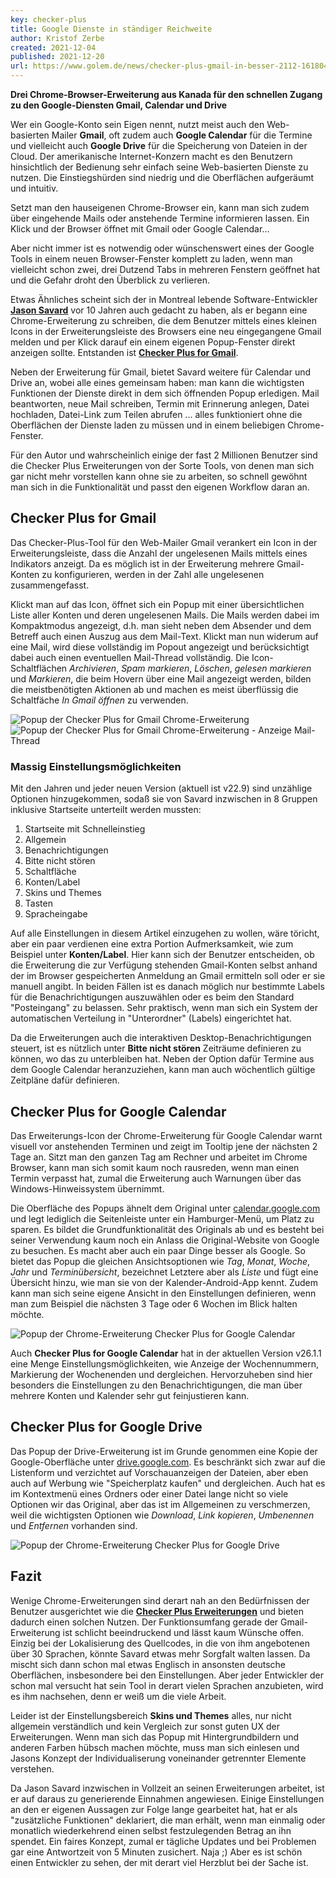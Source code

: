 ```yaml
---
key: checker-plus
title: Google Dienste in ständiger Reichweite 
author: Kristof Zerbe
created: 2021-12-04
published: 2021-12-20
url: https://www.golem.de/news/checker-plus-gmail-in-besser-2112-161804.html
---
```


**Drei Chrome-Browser-Erweiterung aus Kanada für den schnellen Zugang zu den Google-Diensten Gmail, Calendar und Drive**

Wer ein Google-Konto sein Eigen nennt, nutzt meist auch den Web-basierten Mailer **Gmail**, oft zudem auch **Google Calendar** für die Termine und vielleicht auch **Google Drive** für die Speicherung von Dateien in der Cloud. Der amerikanische Internet-Konzern macht es den Benutzern hinsichtlich der Bedienung sehr einfach seine Web-basierten Dienste zu nutzen. Die Einstiegshürden sind niedrig und die Oberflächen aufgeräumt und intuitiv. 

Setzt man den hauseigenen Chrome-Browser ein, kann man sich zudem über eingehende Mails oder anstehende Termine informieren lassen. Ein Klick und der Browser öffnet mit Gmail oder Google Calendar...

Aber nicht immer ist es notwendig oder wünschenswert eines der Google Tools in einem neuen Browser-Fenster komplett zu laden, wenn man vielleicht schon zwei, drei Dutzend Tabs in mehreren Fenstern geöffnet hat und die Gefahr droht den Überblick zu verlieren. 

Etwas Ähnliches scheint sich der in Montreal lebende Software-Entwickler **[Jason Savard](https://jasonsavard.com/)** vor 10 Jahren auch gedacht zu haben, als er begann eine Chrome-Erweiterung zu schreiben, die dem Benutzer mittels eines kleinen Icons in der Erweiterungsleiste des Browsers eine neu eingegangene Gmail melden und per Klick darauf ein einem eigenen Popup-Fenster direkt anzeigen sollte. Entstanden ist **[Checker Plus for Gmail](https://jasonsavard.com/Checker-Plus-for-Gmail)**.

Neben der Erweiterung für Gmail, bietet Savard weitere für Calendar und Drive an, wobei alle eines gemeinsam haben: man kann die wichtigsten Funktionen der Dienste direkt in dem sich öffnenden Popup erledigen. Mail beantworten, neue Mail schreiben, Termin mit Erinnerung anlegen, Datei hochladen, Datei-Link zum Teilen abrufen ... alles funktioniert ohne die Oberflächen der Dienste laden zu müssen und in einem beliebigen Chrome-Fenster.

Für den Autor und wahrscheinlich einige der fast 2 Millionen Benutzer sind die Checker Plus Erweiterungen von der Sorte Tools, von denen man sich gar nicht mehr vorstellen kann ohne sie zu arbeiten, so schnell gewöhnt man sich in die Funktionalität und passt den eigenen Workflow daran an.

## Checker Plus for Gmail

Das Checker-Plus-Tool für den Web-Mailer Gmail verankert ein Icon in der Erweiterungsleiste, dass die Anzahl der ungelesenen Mails mittels eines Indikators anzeigt. Da es möglich ist in der Erweiterung mehrere Gmail-Konten zu konfigurieren, werden in der Zahl alle ungelesenen zusammengefasst.

Klickt man auf das Icon, öffnet sich ein Popup mit einer übersichtlichen Liste aller Konten und deren ungelesenen Mails. Die Mails werden dabei im Kompaktmodus angezeigt, d.h. man sieht neben dem Absender und dem Betreff auch einen Auszug aus dem Mail-Text. Klickt man nun widerum auf eine Mail, wird diese vollständig im Popout angezeigt und berücksichtigt dabei auch einen eventuellen Mail-Thread vollständig. Die Icon-Schaltflächen *Archivieren*, *Spam markieren*, *Löschen*, *gelesen markieren* und *Markieren*, die beim Hovern über eine Mail angezeigt werden, bilden die meistbenötigten Aktionen ab und machen es meist überflüssig die Schaltfäche *In Gmail öffnen* zu verwenden.

![Popup der Checker Plus for Gmail Chrome-Erweiterung](checker-plus-for-gmail-1.png)
![Popup der Checker Plus for Gmail Chrome-Erweiterung - Anzeige Mail-Thread](checker-plus-for-gmail-2.png)

### Massig Einstellungsmöglichkeiten

Mit den Jahren und jeder neuen Version (aktuell ist v22.9) sind unzählige Optionen hinzugekommen, sodaß sie von Savard inzwischen in 8 Gruppen inklusive Startseite unterteilt werden mussten:

1. Startseite mit Schnelleinstieg
2. Allgemein
3. Benachrichtigungen
4. Bitte nicht stören
5. Schaltfläche
6. Konten/Label
7. Skins und Themes
8. Tasten
9. Spracheingabe

Auf alle Einstellungen in diesem Artikel einzugehen zu wollen, wäre töricht, aber ein paar verdienen eine extra Portion Aufmerksamkeit, wie zum Beispiel unter **Konten/Label**. Hier kann sich der Benutzer entscheiden, ob die Erweiterung die zur Verfügung stehenden Gmail-Konten selbst anhand der im Browser gespeicherten Anmeldung an Gmail ermitteln soll oder er sie manuell angibt. In beiden Fällen ist es danach möglich nur bestimmte Labels für die Benachrichtigungen auszuwählen oder es beim den Standard "Posteingang" zu belassen. Sehr praktisch, wenn man sich ein System der automatischen Verteilung in "Unterordner" (Labels) eingerichtet hat.

Da die Erweiterungen auch die interaktiven Desktop-Benachrichtigungen steuert, ist es nützlich unter **Bitte nicht stören** Zeiträume definieren zu können, wo das zu unterbleiben hat. Neben der Option dafür Termine aus dem Google Calendar heranzuziehen, kann man auch wöchentlich gültige Zeitpläne dafür definieren.

## Checker Plus for Google Calendar

Das Erweiterungs-Icon der Chrome-Erweiterung für Google Calendar warnt visuell vor anstehenden Terminen und zeigt im Tooltip jene der nächsten 2 Tage an. Sitzt man den ganzen Tag am Rechner und arbeitet im Chrome Browser, kann man sich somit kaum noch rausreden, wenn man einen Termin verpasst hat, zumal die Erweiterung auch Warnungen über das Windows-Hinweissystem übernimmt.

Die Oberfläche des Popups ähnelt dem Original unter [calendar.google.com](https://calendar.google.com/) und legt lediglich die Seitenleiste unter ein Hamburger-Menü, um Platz zu sparen. Es bildet die Grundfunktionalität des Originals ab und es besteht bei seiner Verwendung kaum noch ein Anlass die Original-Website von Google zu besuchen. Es macht aber auch ein paar Dinge besser als Google. So bietet das Popup die gleichen Ansichtsoptionen wie *Tag*, *Monat*, *Woche*, *Jahr* und *Terminübersicht*, bezeichnet Letztere aber als *Liste* und fügt eine Übersicht hinzu, wie man sie von der Kalender-Android-App kennt. Zudem kann man sich seine eigene Ansicht in den Einstellungen definieren, wenn man zum Beispiel die nächsten 3 Tage oder 6 Wochen im Blick halten möchte.

![Popup der Chrome-Erweiterung Checker Plus for Google Calendar](checker-plus-for-calendar.png)

Auch **Checker Plus for Google Calendar** hat in der aktuellen Version v26.1.1  eine Menge Einstellungsmöglichkeiten, wie Anzeige der Wochennummern, Markierung der Wochenenden und dergleichen. Hervorzuheben sind hier besonders die Einstellungen zu den Benachrichtigungen, die man über mehrere Konten und Kalender sehr gut feinjustieren kann.

## Checker Plus for Google Drive

Das Popup der Drive-Erweiterung ist im Grunde genommen eine Kopie der Google-Oberfläche unter [drive.google.com](https://drive.google.com). Es beschränkt sich zwar auf die Listenform und verzichtet auf Vorschauanzeigen der Dateien, aber eben auch auf Werbung wie "Speicherplatz kaufen" und dergleichen. Auch hat es im Kontextmenü eines Ordners oder einer Datei lange nicht so viele Optionen wir das Original, aber das ist im Allgemeinen zu verschmerzen, weil die wichtigsten Optionen wie *Download*, *Link kopieren*, *Umbenennen* und *Entfernen* vorhanden sind.

![Popup der Chrome-Erweiterung Checker Plus for Google Drive](checker-plus-for-drive.png)

## Fazit

Wenige Chrome-Erweiterungen sind derart nah an den Bedürfnissen der Benutzer ausgerichtet wie die **[Checker Plus Erweiterungen](https://jasonsavard.com/)** und bieten dadurch einen solchen Nutzen. Der Funktionsumfang gerade der Gmail-Erweiterung ist schlicht beeindruckend und lässt kaum Wünsche offen. Einzig bei der Lokalisierung des Quellcodes, in die von ihm angebotenen über 30 Sprachen, könnte Savard etwas mehr Sorgfalt walten lassen. Da mischt sich dann schon mal etwas Englisch in ansonsten deutsche Oberflächen, insbesondere bei den Einstellungen. Aber jeder Entwickler der schon mal versucht hat sein Tool in derart vielen Sprachen anzubieten, wird es ihm nachsehen, denn er weiß um die viele Arbeit.

Leider ist der Einstellungsbereich **Skins und Themes** alles, nur nicht allgemein verständlich und kein Vergleich zur sonst guten UX der Erweiterungen. Wenn man sich das Popup mit Hintergrundbildern und anderen Farben hübsch machen möchte, muss man sich einlesen und Jasons Konzept der Individualiserung voneinander getrennter Elemente verstehen.

Da Jason Savard inzwischen in Vollzeit an seinen Erweiterungen arbeitet, ist er auf daraus zu generierende Einnahmen angewiesen. Einige Einstellungen an den er eigenen Aussagen zur Folge lange gearbeitet hat, hat er als "zusätzliche Funktionen" deklariert, die man erhält, wenn man einmalig oder monatlich wiederkehrend einen selbst festzulegenden Betrag an ihn spendet. Ein faires Konzept, zumal er tägliche Updates und bei Problemen gar eine Antwortzeit von 5 Minuten zusichert. Naja ;) Aber es ist schön einen Entwickler zu sehen, der mit derart viel Herzblut bei der Sache ist.
